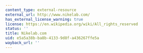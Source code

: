 ```yaml
---
content_type: external-resource
external_url: http://www.nikelab.com/
has_external_license_warning: true
license: https://en.wikipedia.org/wiki/All_rights_reserved
status: ''
title: Nikelab.com
uid: e5a5a38b-ba8b-4133-9d8f-a436267ffe5a
wayback_url: ''
---
```


